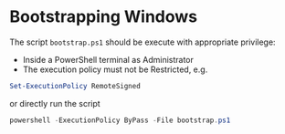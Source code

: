 # Bootstrapping Windows

The script `bootstrap.ps1` should be execute with appropriate privilege:

* Inside a PowerShell terminal as Administrator
* The execution policy must not be Restricted, e.g. 

```powershell
Set-ExecutionPolicy RemoteSigned
```

or directly run the script

```powershell
powershell -ExecutionPolicy ByPass -File bootstrap.ps1
```
